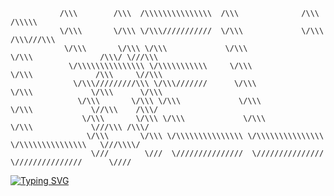                /\\\        /\\\  /\\\\\\\\\\\\\\\  /\\\              /\\\                   /\\\\\    
               \/\\\       \/\\\ \/\\\///////////  \/\\\             \/\\\                 /\\\///\\\    
                \/\\\       \/\\\ \/\\\             \/\\\             \/\\\               /\\\/ \///\\\     
                 \/\\\\\\\\\\\\\\\ \/\\\\\\\\\\\     \/\\\             \/\\\              /\\\     \//\\\    
                  \/\\\/////////\\\ \/\\\///////      \/\\\             \/\\\             \/\\\      \/\\\    
                   \/\\\       \/\\\ \/\\\             \/\\\             \/\\\             \//\\\    /\\\/   
                    \/\\\       \/\\\ \/\\\             \/\\\             \/\\\             \///\\\ /\\\/ 
                     \/\\\       \/\\\ \/\\\\\\\\\\\\\\\ \/\\\\\\\\\\\\\\\ \/\\\\\\\\\\\\\\\   \///\\\\/
                      \///        \///  \///////////////  \///////////////  \///////////////      \////



<a href="https://eilafaljundi.com"><img src="https://readme-typing-svg.demolab.com?font=Fira+Code&pause=300&center=true&vCenter=true&width=950&lines=eilafaljundi.com" alt="Typing SVG" /></a>
